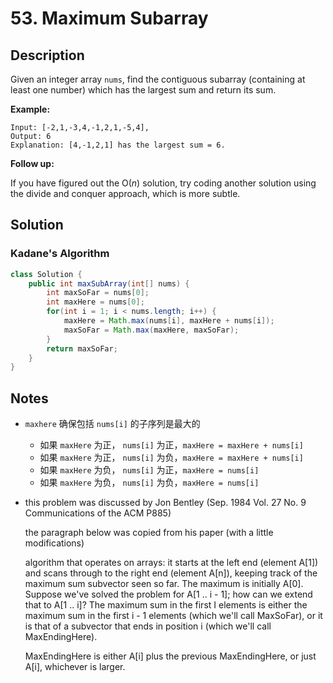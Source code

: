 # 53. Maximum Subarray

## Description

Given an integer array `nums`, find the contiguous subarray (containing at least one number) which has the largest sum and return its sum.

**Example:**

```
Input: [-2,1,-3,4,-1,2,1,-5,4],
Output: 6
Explanation: [4,-1,2,1] has the largest sum = 6.
```

**Follow up:**

If you have figured out the O(*n*) solution, try coding another solution using the divide and conquer approach, which is more subtle.



## Solution

### Kadane's Algorithm

```java
class Solution {
    public int maxSubArray(int[] nums) {
        int maxSoFar = nums[0];
        int maxHere = nums[0]; 
        for(int i = 1; i < nums.length; i++) {
            maxHere = Math.max(nums[i], maxHere + nums[i]);
            maxSoFar = Math.max(maxHere, maxSoFar);
        }
        return maxSoFar;
    }
}
```



## Notes

* `maxhere` 确保包括 `nums[i]` 的子序列是最大的

  * 如果 `maxHere` 为正， `nums[i]` 为正，`maxHere = maxHere + nums[i]`
  * 如果 `maxHere` 为正， `nums[i]` 为负，`maxHere = maxHere + nums[i]`
  * 如果 `maxHere` 为负， `nums[i]` 为正，`maxHere = nums[i]`
  * 如果 `maxHere` 为负， `nums[i]` 为负，`maxHere = nums[i]`

* this problem was discussed by Jon Bentley (Sep. 1984 Vol. 27 No. 9 Communications of the ACM P885)

  the paragraph below was copied from his paper (with a little modifications)

  algorithm that operates on arrays: it starts at the left end (element A[1]) and scans through to the right end (element A[n]), keeping track of the maximum sum subvector seen so far. The maximum is initially A[0]. Suppose we've solved the problem for A[1 .. i - 1]; how can we extend that to A[1 .. i]? The maximum
  sum in the first I elements is either the maximum sum in the first i - 1 elements (which we'll call MaxSoFar), or it is that of a subvector that ends in position i (which we'll call MaxEndingHere).

  MaxEndingHere is either A[i] plus the previous MaxEndingHere, or just A[i], whichever is larger.

  ​